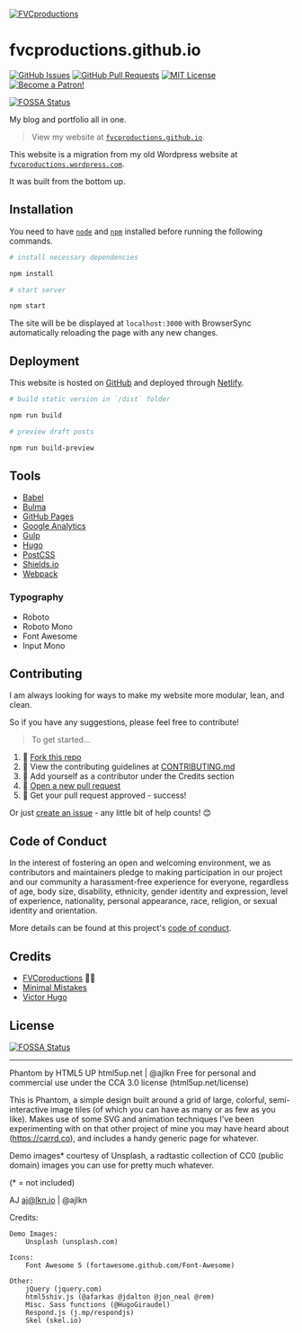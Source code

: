[![FVCproductions](https://avatars1.githubusercontent.com/u/4284691?v=3&s=200)](http://fvcproductions.com)

# fvcproductions.github.io

[![GitHub Issues](https://img.shields.io/github/issues/fvcproductions/fvcproductions.github.io.svg?style=flat-square)](https://github.com/fvcproductions/fvcproductions.github.io/issues) [![GitHub Pull Requests](https://img.shields.io/github/issues-pr/fvcproductions/fvcproductions.github.io.svg?style=flat-square)](https://github.com/fvcproductions/fvcproductions.github.io/pulls) [![MIT License](https://img.shields.io/github/license/fvcproductions/fvcproductions.github.io.svg?style=flat-square)](http://badges.mit-license.org) [![Become a Patron!](https://img.shields.io/badge/Patreon-Become%20a%20Patron!-orange.svg?style=flat-square)](https://www.patreon.com/fvcproductions)

[![FOSSA Status](https://app.fossa.io/api/projects/git%2Bgithub.com%2Ffvcproductions%2Ffvcproductions.github.io.svg?type=small)](https://app.fossa.io/projects/git%2Bgithub.com%2Ffvcproductions%2Ffvcproductions.github.io?ref=badge_small)

My blog and portfolio all in one.

> View my website at [`fvcproductions.github.io`](https://fvcproductions.github.io).

This website is a migration from my old Wordpress website at [`fvcproductions.wordpress.com`](https://fvcproductions.wordpress.com).

It was built from the bottom up.

## Installation

You need to have [`node`](https://nodejs.org/en/download/) and [`npm`](https://www.npmjs.com/get-npm) installed before running the following commands.

```bash
# install necessary dependencies

npm install

# start server

npm start
```

The site will be be displayed at `localhost:3000` with BrowserSync automatically reloading the page with any new changes.

## Deployment

This website is hosted on [GitHub](https://pages.github.com) and deployed through [Netlify](https://www.netlify.com/).

```bash
# build static version in `/dist` folder

npm run build

# preview draft posts

npm run build-preview
```

## Tools

* [Babel](https://babeljs.io/)
* [Bulma](https://bulam.io)
* [GitHub Pages](https://pages.github.com)
* [Google Analytics](https://analytics.google.com)
* [Gulp](https://gulpjs.com/)
* [Hugo](https://gohugo.io/)
* [PostCSS](http://postcss.org/)
* [Shields.io](http://shields.io/)
* [Webpack](https://webpack.js.org/)

### Typography

* Roboto
* Roboto Mono
* Font Awesome
* Input Mono

## Contributing

I am always looking for ways to make my website more modular, lean, and clean.

So if you have any suggestions, please feel free to contribute!

> To get started...

1. 🍴 [Fork this repo](https://github.com/fvcproductions/fvcproductions.github.io#fork-destination-box)
2. 🔨 View the contributing guidelines at [CONTRIBUTING.md](.github/CONTRIBUTING.md)
3. 👥 Add yourself as a contributor under the Credits section
4. 🔧 [Open a new pull request](https://github.com/fvcproductions/fvcproductions.github.io/compare)
5. 🎉 Get your pull request approved - success!

Or just [create an issue](https://github.com/fvcproductions/fvcproductions.github.io/issues) - any little bit of help counts! 😊

## Code of Conduct

In the interest of fostering an open and welcoming environment, we as contributors and maintainers pledge to making participation in our project and our community a harassment-free experience for everyone, regardless of age, body size, disability, ethnicity, gender identity and expression, level of experience, nationality, personal appearance, race, religion, or sexual identity and orientation.

More details can be found at this project's [code of conduct](CODE_OF_CONDUCT.md).

## Credits

* [FVCproductions](https://github.com/fvcproductions) 🍓🍫
* [Minimal Mistakes](https://mmistakes.github.io/minimal-mistakes)
* [Victor Hugo](https://github.com/netlify/victor-hugo)

## License

[![FOSSA Status](https://app.fossa.io/api/projects/git%2Bhttps%3A%2F%2Fgithub.com%2Ffvcproductions%2Ffvcproductions.github.io.svg?type=large)](https://app.fossa.io/projects/git%2Bhttps%3A%2F%2Fgithub.com%2Ffvcproductions%2Ffvcproductions.github.io?ref=badge_large)

---

Phantom by HTML5 UP html5up.net | @ajlkn Free for personal and commercial use under the CCA 3.0 license (html5up.net/license)

This is Phantom, a simple design built around a grid of large, colorful, semi-interactive image tiles (of which you can have as many or as few as you like). Makes use of some SVG and animation techniques I've been experimenting with on that other project of mine you may have heard about (https://carrd.co), and includes a handy generic page for whatever.

Demo images\* courtesy of Unsplash, a radtastic collection of CC0 (public domain) images you can use for pretty much whatever.

(\* = not included)

AJ aj@lkn.io | @ajlkn

Credits:

    Demo Images:
    	Unsplash (unsplash.com)

    Icons:
    	Font Awesome 5 (fortawesome.github.com/Font-Awesome)

    Other:
    	jQuery (jquery.com)
    	html5shiv.js (@afarkas @jdalton @jon_neal @rem)
    	Misc. Sass functions (@HugoGiraudel)
    	Respond.js (j.mp/respondjs)
    	Skel (skel.io)
